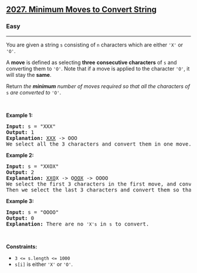 <h2><a href="https://leetcode.com/problems/minimum-moves-to-convert-string/?envType=problem-list-v2&envId=string">2027. Minimum Moves to Convert String</a></h2><h3>Easy</h3><hr><p>You are given a string <code>s</code> consisting of <code>n</code> characters which are either <code>&#39;X&#39;</code> or <code>&#39;O&#39;</code>.</p>

<p>A <strong>move</strong> is defined as selecting <strong>three</strong> <strong>consecutive characters</strong> of <code>s</code> and converting them to <code>&#39;O&#39;</code>. Note that if a move is applied to the character <code>&#39;O&#39;</code>, it will stay the <strong>same</strong>.</p>

<p>Return <em>the <strong>minimum</strong> number of moves required so that all the characters of </em><code>s</code><em> are converted to </em><code>&#39;O&#39;</code>.</p>

<p>&nbsp;</p>
<p><strong class="example">Example 1:</strong></p>

<pre>
<strong>Input:</strong> s = &quot;XXX&quot;
<strong>Output:</strong> 1
<strong>Explanation:</strong> <u>XXX</u> -&gt; OOO
We select all the 3 characters and convert them in one move.
</pre>

<p><strong class="example">Example 2:</strong></p>

<pre>
<strong>Input:</strong> s = &quot;XXOX&quot;
<strong>Output:</strong> 2
<strong>Explanation:</strong> <u>XXO</u>X -&gt; O<u>OOX</u> -&gt; OOOO
We select the first 3 characters in the first move, and convert them to <code>&#39;O&#39;</code>.
Then we select the last 3 characters and convert them so that the final string contains all <code>&#39;O&#39;</code>s.</pre>

<p><strong class="example">Example 3:</strong></p>

<pre>
<strong>Input:</strong> s = &quot;OOOO&quot;
<strong>Output:</strong> 0
<strong>Explanation:</strong> There are no <code>&#39;X&#39;s</code> in <code>s</code> to convert.
</pre>

<p>&nbsp;</p>
<p><strong>Constraints:</strong></p>

<ul>
	<li><code>3 &lt;= s.length &lt;= 1000</code></li>
	<li><code>s[i]</code> is either <code>&#39;X&#39;</code> or <code>&#39;O&#39;</code>.</li>
</ul>
